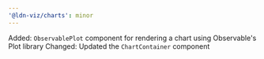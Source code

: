 ```yaml
---
'@ldn-viz/charts': minor
---
```


Added: `ObservablePlot` component for rendering a chart using Observable's Plot library
Changed: Updated the `ChartContainer` component
